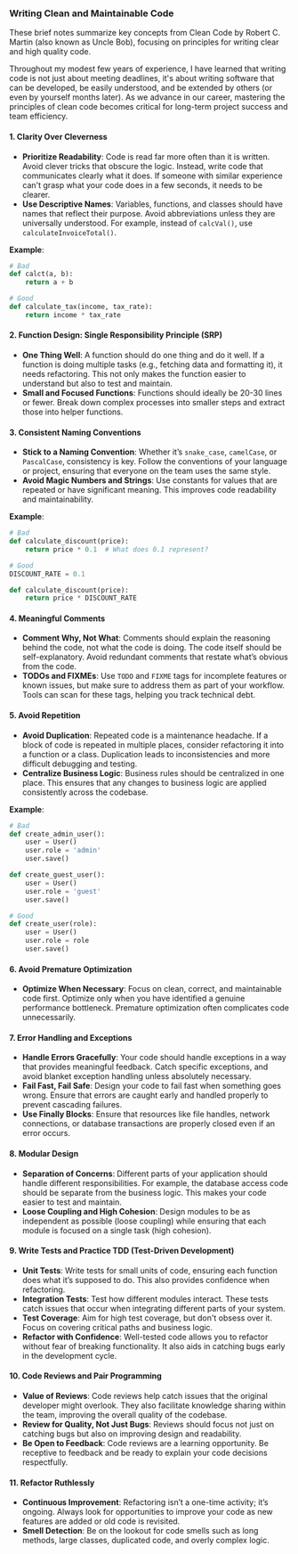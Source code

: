 ### Writing Clean and Maintainable Code

These brief notes summarize key concepts from Clean Code by Robert C. Martin (also known as Uncle Bob), focusing on principles for writing clear and high quality code.

Throughout my modest few years of experience, I have learned that writing code is not just about meeting deadlines, it's about writing software that can be developed, be easily understood, and be extended by others (or even by yourself months later). As we advance in our career, mastering the principles of clean code becomes critical for long-term project success and team efficiency.

#### 1. **Clarity Over Cleverness**

- **Prioritize Readability**: Code is read far more often than it is written. Avoid clever tricks that obscure the logic. Instead, write code that communicates clearly what it does. If someone with similar experience can't grasp what your code does in a few seconds, it needs to be clearer.
- **Use Descriptive Names**: Variables, functions, and classes should have names that reflect their purpose. Avoid abbreviations unless they are universally understood. For example, instead of `calcVal()`, use `calculateInvoiceTotal()`.

**Example**:

```python
# Bad
def calct(a, b):
    return a + b

# Good
def calculate_tax(income, tax_rate):
    return income * tax_rate
```

#### 2. **Function Design: Single Responsibility Principle (SRP)**

- **One Thing Well**: A function should do one thing and do it well. If a function is doing multiple tasks (e.g., fetching data and formatting it), it needs refactoring. This not only makes the function easier to understand but also to test and maintain.
- **Small and Focused Functions**: Functions should ideally be 20-30 lines or fewer. Break down complex processes into smaller steps and extract those into helper functions.

#### 3. **Consistent Naming Conventions**

- **Stick to a Naming Convention**: Whether it’s `snake_case`, `camelCase`, or `PascalCase`, consistency is key. Follow the conventions of your language or project, ensuring that everyone on the team uses the same style.
- **Avoid Magic Numbers and Strings**: Use constants for values that are repeated or have significant meaning. This improves code readability and maintainability.

**Example**:

```python
# Bad
def calculate_discount(price):
    return price * 0.1  # What does 0.1 represent?

# Good
DISCOUNT_RATE = 0.1

def calculate_discount(price):
    return price * DISCOUNT_RATE
```

#### 4. **Meaningful Comments**

- **Comment Why, Not What**: Comments should explain the reasoning behind the code, not what the code is doing. The code itself should be self-explanatory. Avoid redundant comments that restate what’s obvious from the code.
- **TODOs and FIXMEs**: Use `TODO` and `FIXME` tags for incomplete features or known issues, but make sure to address them as part of your workflow. Tools can scan for these tags, helping you track technical debt.

#### 5. **Avoid Repetition**

- **Avoid Duplication**: Repeated code is a maintenance headache. If a block of code is repeated in multiple places, consider refactoring it into a function or a class. Duplication leads to inconsistencies and more difficult debugging and testing.
- **Centralize Business Logic**: Business rules should be centralized in one place. This ensures that any changes to business logic are applied consistently across the codebase.

**Example**:

```python
# Bad
def create_admin_user():
    user = User()
    user.role = 'admin'
    user.save()

def create_guest_user():
    user = User()
    user.role = 'guest'
    user.save()

# Good
def create_user(role):
    user = User()
    user.role = role
    user.save()
```

#### 6. **Avoid Premature Optimization**

- **Optimize When Necessary**: Focus on clean, correct, and maintainable code first. Optimize only when you have identified a genuine performance bottleneck. Premature optimization often complicates code unnecessarily.

#### 7. **Error Handling and Exceptions**

- **Handle Errors Gracefully**: Your code should handle exceptions in a way that provides meaningful feedback. Catch specific exceptions, and avoid blanket exception handling unless absolutely necessary.
- **Fail Fast, Fail Safe**: Design your code to fail fast when something goes wrong. Ensure that errors are caught early and handled properly to prevent cascading failures.
- **Use Finally Blocks**: Ensure that resources like file handles, network connections, or database transactions are properly closed even if an error occurs.

#### 8. **Modular Design**

- **Separation of Concerns**: Different parts of your application should handle different responsibilities. For example, the database access code should be separate from the business logic. This makes your code easier to test and maintain.
- **Loose Coupling and High Cohesion**: Design modules to be as independent as possible (loose coupling) while ensuring that each module is focused on a single task (high cohesion).

#### 9. **Write Tests and Practice TDD (Test-Driven Development)**

- **Unit Tests**: Write tests for small units of code, ensuring each function does what it’s supposed to do. This also provides confidence when refactoring.
- **Integration Tests**: Test how different modules interact. These tests catch issues that occur when integrating different parts of your system.
- **Test Coverage**: Aim for high test coverage, but don't obsess over it. Focus on covering critical paths and business logic.
- **Refactor with Confidence**: Well-tested code allows you to refactor without fear of breaking functionality. It also aids in catching bugs early in the development cycle.

#### 10. **Code Reviews and Pair Programming**

- **Value of Reviews**: Code reviews help catch issues that the original developer might overlook. They also facilitate knowledge sharing within the team, improving the overall quality of the codebase.
- **Review for Quality, Not Just Bugs**: Reviews should focus not just on catching bugs but also on improving design and readability.
- **Be Open to Feedback**: Code reviews are a learning opportunity. Be receptive to feedback and be ready to explain your code decisions respectfully.

#### 11. **Refactor Ruthlessly**

- **Continuous Improvement**: Refactoring isn’t a one-time activity; it’s ongoing. Always look for opportunities to improve your code as new features are added or old code is revisited.
- **Smell Detection**: Be on the lookout for code smells such as long methods, large classes, duplicated code, and overly complex logic.